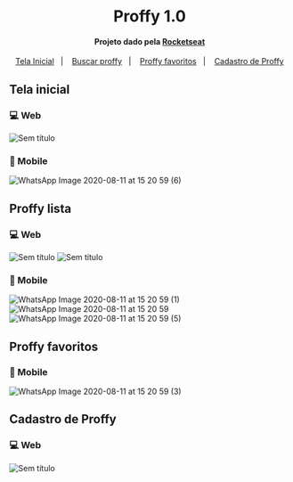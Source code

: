 <h1 align="center">
  Proffy 1.0
</h1>

<h4 align="center">
  Projeto dado pela <a href="https://rocketseat.com.br/"> Rocketseat </a>
</h4>


<p align="center">
  <a href="#tela-inicial">Tela Inicial</a>&nbsp;&nbsp;&nbsp;|&nbsp;&nbsp;&nbsp;
  <a href="#proffy-lista">Buscar proffy</a>&nbsp;&nbsp;&nbsp;|&nbsp;&nbsp;&nbsp;
  <a href="#favorito-proffy">Proffy favoritos</a>&nbsp;&nbsp;&nbsp;|&nbsp;&nbsp;&nbsp;
  <a href="#proffy-cadastro">Cadastro de Proffy</a>
</p>


##  Tela inicial

### 💻 Web
![Sem título](https://user-images.githubusercontent.com/28305012/89937631-bcd38e00-dbeb-11ea-859f-011f185006c6.png)

### 📱 Mobile
![WhatsApp Image 2020-08-11 at 15 20 59 (6)](https://user-images.githubusercontent.com/28305012/89937749-e7bde200-dbeb-11ea-9330-021c6a9f8fb0.jpeg)


##  Proffy lista

### 💻 Web
![Sem título](https://user-images.githubusercontent.com/28305012/89938325-ba256880-dbec-11ea-96e1-7be89346f684.png)
![Sem título](https://user-images.githubusercontent.com/28305012/89938089-6024a300-dbec-11ea-9fe3-e432fbbc5fd8.png)

### 📱 Mobile
![WhatsApp Image 2020-08-11 at 15 20 59 (1)](https://user-images.githubusercontent.com/28305012/89938479-ed67f780-dbec-11ea-8a91-3cd4d5c4f8a9.jpeg)
![WhatsApp Image 2020-08-11 at 15 20 59](https://user-images.githubusercontent.com/28305012/89938484-ef31bb00-dbec-11ea-8ca9-04f789ed6e7a.jpeg)
![WhatsApp Image 2020-08-11 at 15 20 59 (5)](https://user-images.githubusercontent.com/28305012/89937887-0fad4580-dbec-11ea-924f-582cd9d0104b.jpeg)


##  Proffy favoritos

### 📱 Mobile
![WhatsApp Image 2020-08-11 at 15 20 59 (3)](https://user-images.githubusercontent.com/28305012/89938550-08d30280-dbed-11ea-80c6-a30ee6e83caa.jpeg)


##  Cadastro de Proffy

### 💻 Web
![Sem título](https://user-images.githubusercontent.com/28305012/89938679-3b7cfb00-dbed-11ea-996b-4ef9b8ec9192.png)




